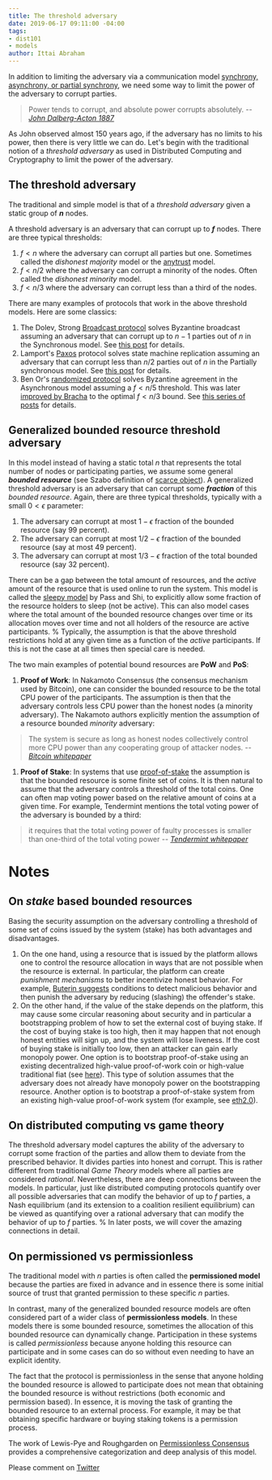```yaml
---
title: The threshold adversary
date: 2019-06-17 09:11:00 -04:00
tags:
- dist101
- models
author: Ittai Abraham
---
```


In addition to limiting the adversary via a communication model [synchrony, asynchrony, or partial synchrony](https://decentralizedthoughts.github.io/2019-06-01-2019-5-31-models/), we need some way to limit the power of the adversary to corrupt parties. 


> Power tends to corrupt, and absolute power corrupts absolutely.
> -- <cite> [John Dalberg-Acton 1887](https://en.wikipedia.org/wiki/John_Dalberg-Acton,_1st_Baron_Acton) </cite>

As John observed almost 150 years ago, if the adversary has no limits to his power, then there is very little we can do. Let's begin with the traditional notion of a *threshold adversary* as used in Distributed Computing and Cryptography to limit the power of the adversary. 

## The threshold adversary 
The traditional and simple model is that of a *threshold adversary* given a static group of ***n*** nodes. 

A threshold adversary is an adversary that can corrupt up to ***f*** nodes. There are three typical thresholds:
1. $f<n$ where the adversary can corrupt all parties but one. Sometimes called the *dishonest majority* model or the [anytrust](https://www.ohmygodel.com/publications/d3-eurosec12.pdf) model.
2. $f<n/2$ where the adversary can corrupt a minority of the nodes. Often called the *dishonest minority* model.  
3. $f<n/3$ where the adversary can corrupt less than a third of the nodes. 

There are many examples of protocols that work in the above threshold models. Here are some classics:
1. The Dolev, Strong [Broadcast protocol](https://www.cs.huji.ac.il/~dolev/pubs/authenticated.pdf)  solves Byzantine broadcast assuming an adversary that can corrupt up to $n-1$ parties out of $n$ in the Synchronous model. See [this post](https://decentralizedthoughts.github.io/2019-12-22-dolev-strong/) for details.
2. Lamport's [Paxos](https://lamport.azurewebsites.net/pubs/lamport-paxos.pdf) protocol solves state machine replication assuming an adversary that can corrupt less than $n/2$ parties out of $n$ in the Partially synchronous model. See [this post](https://decentralizedthoughts.github.io/2022-11-04-paxos-via-recoverable-broadcast/) for details.
3. Ben Or's [randomized protocol](http://www.cs.utexas.edu/users/lorenzo/corsi/cs380d/papers/p27-ben-or.pdf) solves Byzantine agreement in the Asynchronous model assuming a $f<n/5$ threshold. This was later [improved by Bracha](https://core.ac.uk/download/pdf/82523202.pdf) to the optimal $f<n/3$ bound. See [this series of posts](https://decentralizedthoughts.github.io/2022-03-30-asynchronous-agreement-part-one-defining-the-problem/) for details.

## Generalized bounded resource threshold adversary 
In this model instead of having a static total *n* that represents the total number of nodes or participating parties, we assume some general **_bounded resource_** (see Szabo definition of [scarce object](https://nakamotoinstitute.org/scarce-objects/)). A generalized threshold adversary is an adversary that can corrupt some **_fraction_** of this *bounded resource*. Again, there are three typical thresholds, typically with a small $0<\epsilon$ parameter:

1. The adversary can corrupt at most $1-\epsilon$ fraction of the bounded resource (say 99 percent).
2. The adversary can corrupt at most $1/2 - \epsilon$ fraction of the bounded resource (say at most 49 percent).
3. The adversary can corrupt at most $1/3 - \epsilon$ fraction of the total bounded resource (say 32 percent). 

There can be a gap between the total amount of resources, and the *active* amount of the resource that is used online to run the system. This model is called the [sleepy model](https://eprint.iacr.org/2016/918.pdf) by Pass and Shi, to explicitly allow some fraction of the resource holders to sleep (not be active). This can also model cases where the total amount of the bounded resource changes over time or its allocation moves over time and not all holders of the resource are active participants. 
%
Typically, the assumption is that the above threshold restrictions hold at any given time as a function of the *active* participants. If this is not the case at all times then special care is needed.


The two main examples of potential bound resources are **PoW** and **PoS**:

1. **Proof of Work**: In Nakamoto Consensus (the consensus mechanism used by Bitcoin), one can consider the bounded resource to be the total CPU power of the participants. The assumption is then that the adversary controls less CPU power than the honest nodes (a minority adversary). The Nakamoto authors explicitly mention the assumption of a resource bounded *minority* adversary:
> The system is secure as long as honest nodes collectively control more CPU power than any cooperating group of attacker nodes.
> -- <cite>[Bitcoin whitepaper](https://bitcoin.org/bitcoin.pdf) </cite>

1. **Proof of Stake**: In systems that use [proof-of-stake](https://www.investopedia.com/terms/p/proof-stake-pos.asp) the assumption is that the bounded resource is some finite set of coins. It is then natural to assume that the adversary controls a threshold of the total coins. One can often map voting power based on the relative amount of coins at a given time. For example, Tendermint mentions the total voting power of the adversary is bounded by a third:
> it requires that the total voting power of faulty processes is smaller than one-third of the total voting power
> -- <cite> [Tendermint whitepaper](https://arxiv.org/pdf/1807.04938.pdf) </cite>

# Notes

## On *stake* based bounded resources
Basing the security assumption on the adversary controlling a threshold of some set of coins issued by the system (stake) has both advantages and disadvantages.
1. On the one hand, using a resource that is issued by the platform allows one to control the resource allocation in ways that are not possible when the resource is external. In particular, the platform can create *punishment mechanisms* to better incentivize honest behavior. For example, [Buterin suggests](https://medium.com/@VitalikButerin/minimal-slashing-conditions-20f0b500fc6c) conditions to detect malicious behavior and then punish the adversary by reducing (slashing) the offender's stake.
2. On the other hand, if the value of the stake depends on the platform, this may cause some circular reasoning about security and in particular a bootstrapping problem of how to set the external cost of buying stake. If the cost of buying stake is too high, then it may happen that not enough honest entities will sign up, and the system will lose liveness. If the cost of buying stake is initially too low, then an attacker can gain early monopoly power. One option is to bootstrap proof-of-stake using an existing decentralized high-value proof-of-work coin or high-value traditional fiat (see [here](https://bitcoinist.com/visa-paypal-10-million-run-facebook-coin-node/)). This type of solution assumes that the adversary does not already have monopoly power on the bootstrapping resource. Another option is to bootstrap a proof-of-stake system from an existing high-value proof-of-work system (for example, see [eth2.0](https://github.com/ethereum/eth2.0-specs)).


## On distributed computing vs game theory
The threshold adversary model captures the ability of the adversary to corrupt some fraction of the parties and allow them to deviate from the prescribed behavior. It divides parties into honest and corrupt. This is rather different from traditional *Game Theory* models where all parties are considered *rational*. Nevertheless, there are deep connections between the models. In particular, just like distributed computing protocols quantify over all possible adversaries that can modify the behavior of up to $f$ parties, a Nash equilibrium (and its extension to a coalition resilient equilibrium) can be viewed as quantifying over a rational adversary that can modify the behavior of up to $f$ parties.
%
In later posts, we will cover the amazing connections in detail.

## On permissioned vs permissionless

The traditional model with $n$ parties is often called the **permissioned model** because the parties are fixed in advance and in essence there is some initial source of trust that granted permission to these specific $n$ parties.

In contrast, many of the generalized bounded resource models are often considered part of a wider class of **permissionless models**. In these models there is some bounded resource, sometimes the allocation of this bounded resource can dynamically change. Participation in these systems is called *permissionless* because anyone holding this resource can participate and in some cases can do so without even needing to have an explicit identity. 

The fact that the protocol is permissionless in the sense that anyone holding the bounded resource is allowed to participate does not mean that obtaining the bounded resource is without restrictions (both economic and permission based). In essence, it is moving the task of granting the bounded resource to an external process. For example, it may be that obtaining specific hardware or buying staking tokens is a permission process.

The work of Lewis-Pye and Roughgarden on [Permissionless Consensus](https://arxiv.org/pdf/2304.14701.pdf) provides a comprehensive categorization and deep analysis of this model.

Please comment on [Twitter](https://twitter.com/ittaia/status/1141475000278556674?s=20)

